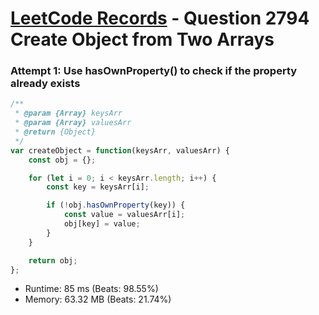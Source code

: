 # [LeetCode Records](../../README.md) - Question 2794 Create Object from Two Arrays

### Attempt 1: Use hasOwnProperty() to check if the property already exists
```js
/**
 * @param {Array} keysArr
 * @param {Array} valuesArr
 * @return {Object}
 */
var createObject = function(keysArr, valuesArr) {
    const obj = {};

    for (let i = 0; i < keysArr.length; i++) {
        const key = keysArr[i];

        if (!obj.hasOwnProperty(key)) {
            const value = valuesArr[i];
            obj[key] = value;
        }
    }

    return obj;
};
```
- Runtime: 85 ms (Beats: 98.55%)
- Memory: 63.32 MB (Beats: 21.74%)

<br>
